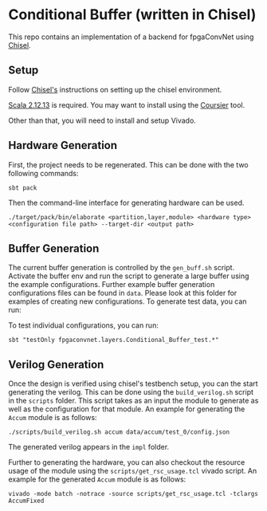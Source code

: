 # Conditional Buffer (written in Chisel)

This repo contains an implementation of a backend for fpgaConvNet using [Chisel](https://github.com/chipsalliance/chisel3).

## Setup

Follow [Chisel's](https://github.com/chipsalliance/chisel3) instructions on setting up the chisel environment.

[Scala 2.12.13](https://www.scala-lang.org/download/2.12.13.html) is required. You may want to install using the [Coursier](https://docs.scala-lang.org/getting-started/index.html#using-the-scala-installer-recommended-way) tool.

Other than that, you will need to install and setup Vivado.

## Hardware Generation

First, the project needs to be regenerated. This can be done with the two
following commands:

```
sbt pack
```

Then the command-line interface for generating hardware can be used.

```
./target/pack/bin/elaborate <partition,layer,module> <hardware type> <configuration file path> --target-dir <output path>
```

## Buffer Generation

The current buffer generation is controlled by the `gen_buff.sh` script. Activate the buffer env and run the script to generate a large buffer using the example configurations.
Further example buffer generation configurations files can be found in `data`. Please look at this folder for examples of creating new configurations.
To generate test data, you can run:

To test individual configurations, you can run:

```
sbt "testOnly fpgaconvnet.layers.Conditional_Buffer_test.*"
```

## Verilog Generation

Once the design is verified using chisel's testbench setup, you can the start generating the verilog. This can be done using the `build_verilog.sh` script in the `scripts` folder. This script takes as an input the module to generate as well as the configuration for that module. An example for generating the `Accum` module is as follows:

```
./scripts/build_verilog.sh accum data/accum/test_0/config.json
```

The generated verilog appears in the `impl` folder.

Further to generating the hardware, you can also checkout the resource usage of the module using the `scripts/get_rsc_usage.tcl` vivado script. An example for the generated `Accum` module is as follows:

```
vivado -mode batch -notrace -source scripts/get_rsc_usage.tcl -tclargs AccumFixed
```
